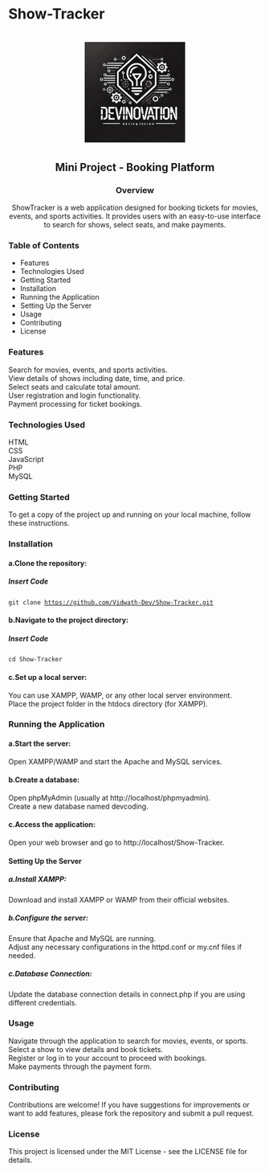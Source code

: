 # Show-Tracker
<div align="center">
<h1><img src="devinovation.jpg" alt="Company Logo" width="200" height="auto"></h1>
    <h2>Mini Project - Booking Platform</h2>

<h3>Overview</h3>
<p>ShowTracker is a web application designed for booking tickets for movies, events, and sports activities. It provides users with an easy-to-use interface to search for shows, select seats, and make payments.</p>
</div>
<h3>Table of Contents</h3>
<ul>
    <li>Features</li>
    <li>Technologies Used</li>
    <li>Getting Started</li>
    <li>Installation</li>
    <li>Running the Application</li>
    <li>Setting Up the Server</li>
    <li>Usage</li>
    <li>Contributing</li>
    <li>License</li>
</ul>

<h3>Features</h3>
<p>Search for movies, events, and sports activities.<br>
View details of shows including date, time, and price.<br>
Select seats and calculate total amount.<br>
User registration and login functionality.<br>
Payment processing for ticket bookings.</p>

<h3>Technologies Used</h3>
<p>HTML<br>
CSS<br>
JavaScript<br>
PHP<br>
MySQL</p>

<h3>Getting Started</h3>
<p>To get a copy of the project up and running on your local machine, follow these instructions.</p>

<h3>Installation</h3>

<h4>a.Clone the repository:</h4>
<h5>Insert Code</h5>

<code>git clone https://github.com/Vidwath-Dev/Show-Tracker.git</code>

<h4>b.Navigate to the project directory:</h4>
<h5>Insert Code</h5>

<code>cd Show-Tracker</code>

<h4>c.Set up a local server:</h4>
<p>You can use XAMPP, WAMP, or any other local server environment.<br>
Place the project folder in the htdocs directory (for XAMPP).</p>

<h3>Running the Application</h3>

<h4>a.Start the server:</h4>
<p>Open XAMPP/WAMP and start the Apache and MySQL services.</p>

<h4>b.Create a database:</h4>
<p>Open phpMyAdmin (usually at http://localhost/phpmyadmin).<br>
Create a new database named devcoding.</p>

<h4>c.Access the application:</h4>
<p>Open your web browser and go to http://localhost/Show-Tracker.</p>

<h4>Setting Up the Server</h4>
<h5>a.Install XAMPP:</h5>
<p>Download and install XAMPP or WAMP from their official websites.</p>

<h5>b.Configure the server:</h5>
<p>Ensure that Apache and MySQL are running.<br>
Adjust any necessary configurations in the httpd.conf or my.cnf files if needed.</p>

<h5>c.Database Connection:</h5>
<p>Update the database connection details in connect.php if you are using different credentials.</p>

<h3>Usage</h3>
<p>Navigate through the application to search for movies, events, or sports.<br>
Select a show to view details and book tickets.<br>
Register or log in to your account to proceed with bookings.<br>
Make payments through the payment form.</p>

<h3>Contributing</h3>
<p>Contributions are welcome! If you have suggestions for improvements or want to add features, please fork the repository and submit a pull request.</p>

<h3>License</h3>
<p>This project is licensed under the MIT License - see the LICENSE file for details.</p>
